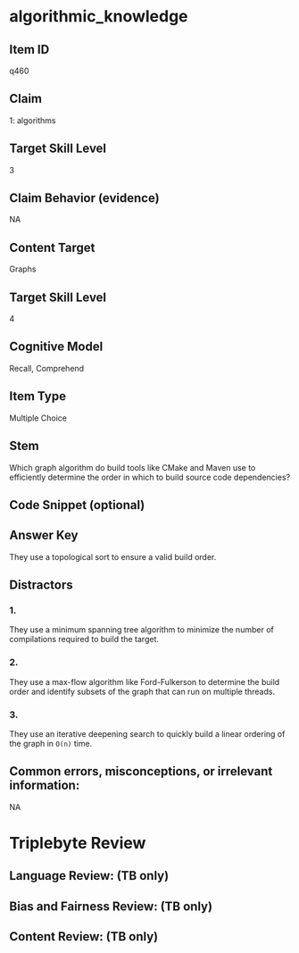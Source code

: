 # algorithmic_knowledge

## Item ID
q460

## Claim
1: algorithms

## Target Skill Level
3

## Claim Behavior (evidence)
NA

## Content Target
Graphs

## Target Skill Level
4

## Cognitive Model
Recall, Comprehend

## Item Type
Multiple Choice

## Stem
Which graph algorithm do build tools like CMake and Maven use to efficiently determine the order in which to build source code dependencies?

## Code Snippet (optional)


## Answer Key
They use a topological sort to ensure a valid build order.

## Distractors

### 1.
They use a minimum spanning tree algorithm to minimize the number of compilations required to build the target.

### 2.
They use a max-flow algorithm like Ford-Fulkerson to determine the build order and identify subsets of the graph that can run on multiple threads.

### 3.
They use an iterative deepening search to quickly build a linear ordering of the graph in `O(n)` time.

## Common errors, misconceptions, or irrelevant information:
NA

# Triplebyte Review


## Language Review: (TB only)


## Bias and Fairness Review: (TB only)


## Content Review: (TB only)

